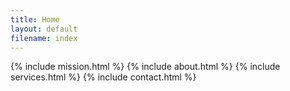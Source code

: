 ```yaml
---
title: Home
layout: default
filename: index
---
```


{% include mission.html %}
{% include about.html %}
{% include services.html %}
{% include contact.html %}